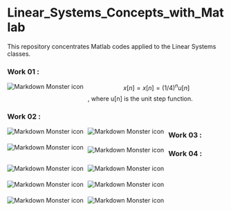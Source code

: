 # Linear_Systems_Concepts_with_Matlab
This repository concentrates Matlab codes applied to the Linear Systems classes.

### Work 01 :
<img src="./Works/work_01/exponentialSignal.bmp"
     alt="Markdown Monster icon"
     style="float: left; margin-right: 10px; margin-bottom: 20px;"/>


$$x[n] = x[n] = (1/4)^n u[n]$$ 
, where u[n] is the unit step function.

### Work 02 :
<img src="./Works/work_02/SignalX.jpg"
     alt="Markdown Monster icon"
     style="float: left; margin-right: 10px; margin-bottom: 20px;"/>

<img src="./Works/work_02/impulseResponse.jpg"
     alt="Markdown Monster icon"
     style="float: left; margin-right: 10px; margin-bottom: 20px;"/>

<img src="./Works/work_02/filteredSignal.jpg"
     alt="Markdown Monster icon"
     style="float: left; margin-right: 10px; margin-bottom: 20px;"/>

### Work 03 :
<img src="./Works/work_03/InputSignalAndFiltered.png"
     alt="Markdown Monster icon"
     style="float: left; margin-right: 10px; margin-bottom: 20px;"/>

### Work 04 :
<img src="./Works/work_04/Figure_1.png"
     alt="Markdown Monster icon"
     style="float: left; margin-right: 10px; margin-bottom: 20px;"/>
<img src="./Works/work_04/Figure_2.png"
     alt="Markdown Monster icon"
     style="float: left; margin-right: 10px; margin-bottom: 20px;"/>
<img src="./Works/work_04/Figure_3.png"
     alt="Markdown Monster icon"
     style="float: left; margin-right: 10px; margin-bottom: 20px;"/>
<img src="./Works/work_04/Figure_4.png"
     alt="Markdown Monster icon"
     style="float: left; margin-right: 10px; margin-bottom: 20px;"/>
     <img src="./Works/work_04/Figure_5.png"
     alt="Markdown Monster icon"
     style="float: left; margin-right: 10px; margin-bottom: 20px;"/>
     <img src="./Works/work_04/Figure_6.png"
     alt="Markdown Monster icon"
     style="float: left; margin-right: 10px; margin-bottom: 20px;"/>